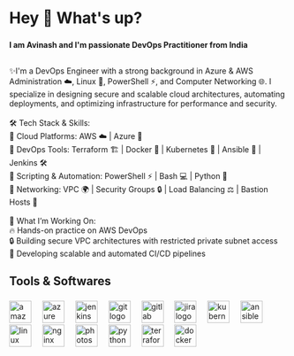 <h1 align="left">Hey 👋 What's up?</h1>

###

<h4 align="left">I am Avinash and I'm passionate DevOps Practitioner from India</h4>

###

<h2 align="left"></h2>

###

<p align="left">✨I'm a DevOps Engineer with a strong background in Azure & AWS Administration ☁️, Linux 🐧, PowerShell ⚡, and Computer Networking 🌐. I specialize in designing secure and scalable cloud architectures, automating deployments, and optimizing infrastructure for performance and security.<br><br>🛠️ Tech Stack & Skills:<br>🔹 Cloud Platforms: AWS ☁️ | Azure 💙<br>🔹 DevOps Tools: Terraform 🏗️ | Docker 🐳 | Kubernetes 🚢 | Ansible 🤖 | Jenkins 🛠️<br>🔹 Scripting & Automation: PowerShell ⚡ | Bash 💻 | Python 🐍<br>🔹 Networking: VPC 🌍 | Security Groups 🔒 | Load Balancing ⚖️ | Bastion Hosts 🏰<br><br>📌 What I’m Working On:<br>🔥 Hands-on practice on AWS DevOps<br>🔒 Building secure VPC architectures with restricted private subnet access<br>🚀 Developing scalable and automated CI/CD pipelines</p>

###

<h2 align="left">Tools & Softwares</h2>

###

<div align="left">
  <img src="https://cdn.jsdelivr.net/gh/devicons/devicon/icons/amazonwebservices/amazonwebservices-plain-wordmark.svg" height="40" alt="amazonwebservices logo"  />
  <img width="12" />
  <img src="https://cdn.jsdelivr.net/gh/devicons/devicon/icons/azure/azure-original.svg" height="40" alt="azure logo"  />
  <img width="12" />
  <img src="https://cdn.jsdelivr.net/gh/devicons/devicon/icons/jenkins/jenkins-original.svg" height="40" alt="jenkins logo"  />
  <img width="12" />
  <img src="https://cdn.jsdelivr.net/gh/devicons/devicon/icons/git/git-original.svg" height="40" alt="git logo"  />
  <img width="12" />
  <img src="https://cdn.jsdelivr.net/gh/devicons/devicon/icons/gitlab/gitlab-original.svg" height="40" alt="gitlab logo"  />
  <img width="12" />
  <img src="https://cdn.jsdelivr.net/gh/devicons/devicon/icons/jira/jira-original.svg" height="40" alt="jira logo"  />
  <img width="12" />
  <img src="https://cdn.jsdelivr.net/gh/devicons/devicon/icons/kubernetes/kubernetes-plain.svg" height="40" alt="kubernetes logo"  />
  <img width="12" />
  <img src="https://cdn.jsdelivr.net/gh/devicons/devicon/icons/ansible/ansible-original.svg" height="40" alt="ansible logo"  />
  <img width="12" />
  <img src="https://cdn.jsdelivr.net/gh/devicons/devicon/icons/linux/linux-original.svg" height="40" alt="linux logo"  />
  <img width="12" />
  <img src="https://cdn.jsdelivr.net/gh/devicons/devicon/icons/nginx/nginx-original.svg" height="40" alt="nginx logo"  />
  <img width="12" />
  <img src="https://cdn.jsdelivr.net/gh/devicons/devicon/icons/photoshop/photoshop-plain.svg" height="40" alt="photoshop logo"  />
  <img width="12" />
  <img src="https://cdn.jsdelivr.net/gh/devicons/devicon/icons/python/python-original.svg" height="40" alt="python logo"  />
  <img width="12" />
  <img src="https://cdn.jsdelivr.net/gh/devicons/devicon/icons/terraform/terraform-original.svg" height="40" alt="terraform logo"  />
  <img width="12" />
  <img src="https://cdn.jsdelivr.net/gh/devicons/devicon/icons/docker/docker-original.svg" height="40" alt="docker logo"  />
</div>

###
